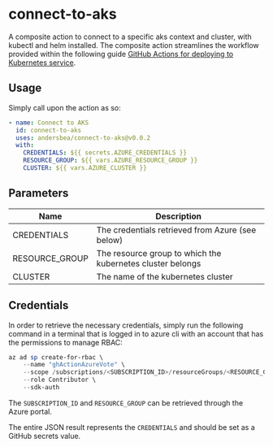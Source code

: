 # connect-to-aks

A composite action to connect to a specific aks context and cluster, with kubectl and helm installed. The composite action streamlines the workflow provided within the following guide [GitHub Actions for deploying to Kubernetes service](https://learn.microsoft.com/en-us/azure/aks/kubernetes-action).

## Usage

Simply call upon the action as so:

```yaml
- name: Connect to AKS
  id: connect-to-aks
  uses: andersbea/connect-to-aks@v0.0.2
  with: 
    CREDENTIALS: ${{ secrets.AZURE_CREDENTIALS }}
    RESOURCE_GROUP: ${{ vars.AZURE_RESOURCE_GROUP }}
    CLUSTER: ${{ vars.AZURE_CLUSTER }}
```

## Parameters

| Name | Description |
| -------- | -------- | 
| CREDENTIALS | The credentials retrieved from Azure (see below) | 
| RESOURCE_GROUP | The resource group to which the kubernetes cluster belongs | 
| CLUSTER | The name of the kubernetes cluster | 

## Credentials

In order to retrieve the necessary credentials, simply run the following command in a terminal that is logged in to azure cli with an account that has the permissions to manage RBAC: 

``` powershell
az ad sp create-for-rbac \
    --name "ghActionAzureVote" \
    --scope /subscriptions/<SUBSCRIPTION_ID>/resourceGroups/<RESOURCE_GROUP> \
    --role Contributor \
    --sdk-auth
```

The `SUBSCRIPTION_ID` and `RESOURCE_GROUP` can be retrieved through the Azure portal.

The entire JSON result represents the `CREDENTIALS` and should be set as a GitHub secrets value.